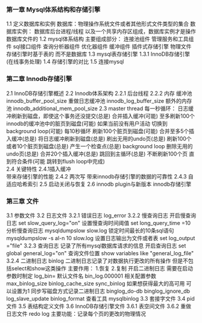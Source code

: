 ### 第一章 Mysql体系结构和存储引擎
1.1 定义数据库和实例
    数据库：物理操作系统文件或者其他形式文件类型的集合
    数据库实例： 数据库后台进程/线程 以及一个共享内存区组成，数据库实例才是操作数据库文件的
1.2 mysql体系结构
    主要组成部分：
        连接池组件
        管理服务和工具组件
        sql接口组件
        查询分析器组件
        优化器组件
        缓冲组件
        插件式存储引擎
        物理文件
        存储引擎时基于表的 而不是数据库
1.3 mysql表存储引擎
    1.3.1 InnoDB存储引擎(在线事务处理)
1.4 存储引擎的对比
1.5 连接mysql                
### 第二章 Innodb存储引擎
2.1 InnoDB存储引擎概述
2.2 Innodb体系架构
    2.2.1 后台线程
    2.2.2 内存
        缓冲池 innodb_buffer_pool_size
        重做日志缓冲池 innodb_log_buffer_size
        额外的内存池 innodb_additional_mem_pool_size
2.3 master thread
    每一秒循环：
        日志缓冲刷新到磁盘，即使这个事务还没提交(总是)
        合并插入缓冲(可能)
        至多刷新100个innodb的缓冲池中的脏页到磁盘(可能)
        如果当前没有用户活动 切换到background loop(可能)
    每10秒循环
        刷新100个脏页到磁盘(可能)
        合并至多5个插入缓冲(总是)
        将日志缓冲刷新到磁盘(总是)
        刷出无用的undo页(总是)
        刷新100个或者10个脏页到磁盘(总是)
        产生一个检查点(总是)
    background loop
        删除无用的undo页(总是)
        合并20个插入缓冲(总是)
        跳回到主循环(总是)
        不断刷新100个页 直到符合条件(可能 跳转到flush loop中完成)        
2.4 关键特性 
    2.4.1插入缓冲   
        带来存储引擎的性能
    2.4.2 两次写
        带来innodb存储引擎的数据的可靠性
    2.4.3 自适应哈希索引
2.5 启动关闭与恢复
2.6 innodb plugin与新版本 innodb存储引擎
### 第三章 文件
3.1 参数文件
3.2 日志文件
    3.2.1 错误日志 log_error
    3.2.2 慢查询日志
        开启慢查询日志 set slow_query_log="on"
        设置慢查询时间阈值 set long_query_time =10
        分析慢查询日志 mysqldumpslow slow.log
        锁定时间最长的10条sql语句 mysqldumpslow -s al-n 10 slow.log
        设置日志输出为文件或者表 set log_output ="file"
    3.2.3 查询日志 记录了所有mysql数据库请求的信息
        开启查询日志 set  global general_log="on"
        查询文件位置 show variables like "general_log_file"
    3.2.4 二进制日志 binlog
        二进制日志记录了对数据执行更改的所有操作
        但是不包括select和show这类操作
        主要作用：
            1.恢复
            2.复制
        开启二进制日志 需要在启动参数时制定 log_bin= 
        默认文件名 bin_log.000001
        相关配置参数
            max_binlog_size
            binlog_cache_size
            sync_binlog 如果想获得最大的高可用 可以设置为1 同步写磁盘方式记录二进制日志
            binglog_do-db
            binglog_ignore_db
            log_slave_update
            binlog_format
            查看工具 mysqlbinlog
3.3 套接字文件
3.4 pid文件
3.5 表结构定义文件
3.6 InnoDB存储引擎文件
    3.6.1 表空间文件
    3.6.2 重做日志文件
        redo log
         主要功能：记录每个页的更改的物理情况
         
                     
            
        
                   